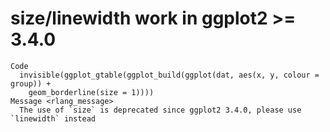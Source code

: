 # size/linewidth work in ggplot2 >= 3.4.0

    Code
      invisible(ggplot_gtable(ggplot_build(ggplot(dat, aes(x, y, colour = group)) +
        geom_borderline(size = 1))))
    Message <rlang_message>
      The use of `size` is deprecated since ggplot2 3.4.0, please use `linewidth` instead

